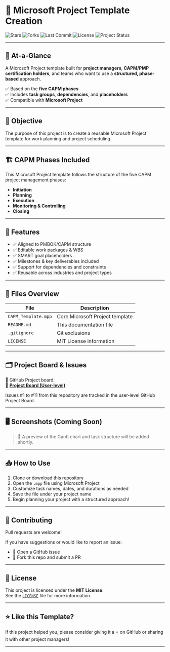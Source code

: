# 📁 Microsoft Project Template Creation

![Stars](https://img.shields.io/github/stars/silicastormsiam/Microsoft-Project-Template-Creation?style=social)
![Forks](https://img.shields.io/github/forks/silicastormsiam/Microsoft-Project-Template-Creation?style=social)
![Last Commit](https://img.shields.io/github/last-commit/silicastormsiam/Microsoft-Project-Template-Creation)
![License](https://img.shields.io/github/license/silicastormsiam/Microsoft-Project-Template-Creation)
![Project Status](https://img.shields.io/badge/status-active-brightgreen)

---

## 📌 At-a-Glance

A Microsoft Project template built for **project managers**, **CAPM/PMP certification holders**, and teams who want to use a **structured, phase-based** approach.

✅ Based on the **five CAPM phases**  
✅ Includes **task groups**, **dependencies**, and **placeholders**  
✅ Compatible with **Microsoft Project**

---

## 🧠 Objective

The purpose of this project is to create a reusable Microsoft Project template for work planning and project scheduling.

---

## 🏗️ CAPM Phases Included

This Microsoft Project template follows the structure of the five CAPM project management phases:

- **Initiation**
- **Planning**
- **Execution**
- **Monitoring & Controlling**
- **Closing**

---

## 🎯 Features

- ✅ Aligned to PMBOK/CAPM structure
- ✅ Editable work packages & WBS
- ✅ SMART goal placeholders
- ✅ Milestones & key deliverables included
- ✅ Support for dependencies and constraints
- ✅ Reusable across industries and project types

---

## 📂 Files Overview

| File                          | Description                                         |
|-------------------------------|-----------------------------------------------------|
| `CAPM_Template.mpp`           | Core Microsoft Project template                     |
| `README.md`                   | This documentation file                             |
| `.gitignore`                  | Git exclusions                                      |
| `LICENSE`                     | MIT License information                             |

---

## 🗂️ Project Board & Issues

🎯 GitHub Project board:  
🔗 [**Project Board (User-level)**](https://github.com/users/silicastormsiam/projects/8)

Issues #1 to #11 from this repository are tracked in the user-level GitHub Project Board.

---

## 🖥️ Screenshots (Coming Soon)

> 📸 A preview of the Gantt chart and task structure will be added shortly.

---

## 📥 How to Use

1. Clone or download this repository
2. Open the `.mpp` file using Microsoft Project
3. Customize task names, dates, and durations as needed
4. Save the file under your project name
5. Begin planning your project with a structured approach!

---

## 🤝 Contributing

Pull requests are welcome!

If you have suggestions or would like to report an issue:
- 📌 Open a GitHub issue  
- 🚀 Fork this repo and submit a PR

---

## 📄 License

This project is licensed under the **MIT License**.  
See the [`LICENSE`](LICENSE) file for more information.

---

## ⭐ Like this Template?

If this project helped you, please consider giving it a ⭐ on GitHub or sharing it with other project managers!

---

